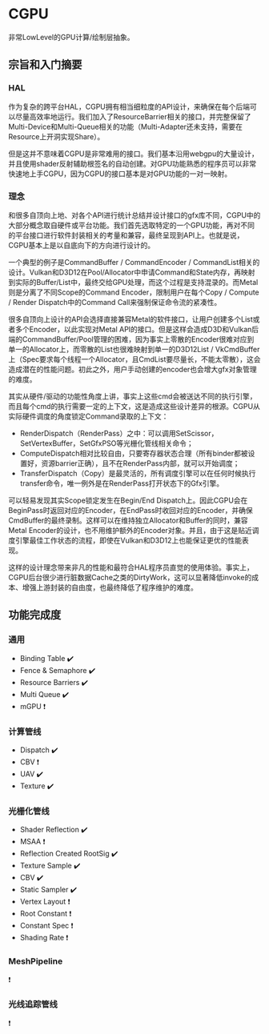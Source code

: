 # CGPU
非常LowLevel的GPU计算/绘制层抽象。

## 宗旨和入门摘要

### HAL

作为复杂的跨平台HAL，CGPU拥有相当细粒度的API设计，来确保在每个后端可以尽量高效率地运行。我们加入了ResourceBarrier相关的接口，并完整保留了Multi-Device和Multi-Queue相关的功能（Multi-Adapter还未支持，需要在Resource上开洞实现Share）。

但是这并不意味着CGPU是非常难用的接口。我们基本沿用webgpu的大量设计，并且使用shader反射辅助根签名的自动创建。对GPU功能熟悉的程序员可以非常快速地上手CGPU，因为CGPU的接口基本是对GPU功能的一对一映射。

### 理念

和很多自顶向上地、对各个API进行统计总结并设计接口的gfx库不同，CGPU中的大部分概念取自硬件或平台功能。我们首先选取特定的一个GPU功能，再对不同的平台接口进行软件封装相关的考量和兼容，最终呈现到API上。也就是说，CGPU基本上是以自底向下的方向进行设计的。

一个典型的例子是CommandBuffer / CommandEncoder / CommandList相关的设计。Vulkan和D3D12在Pool/Allocator中申请Command和State内存，再映射到实际的Buffer/List中，最终交给GPU处理，而这个过程是支持混录的。而Metal则是分离了不同Scope的Command Encoder，限制用户在每个Copy / Compute / Render Dispatch中的Command Call来强制保证命令流的紧凑性。

很多自顶向上设计的API会选择直接兼容Metal的软件接口，让用户创建多个List或者多个Encoder，以此实现对Metal API的接口。但是这样会造成D3D和Vulkan后端的CommandBuffer/Pool管理的困难，因为事实上零散的Encoder很难对应到单一的Allocator上，而零散的List也很难映射到单一的D3D12List / VkCmdBuffer上（Spec要求每个线程一个Allocator，且CmdList要尽量长，不能太零散），这会造成潜在的性能问题。初此之外，用户手动创建的encoder也会增大gfx对象管理的难度。

其实从硬件/驱动的功能性角度上讲，事实上这些cmd会被送达不同的执行引擎，而且每个cmd的执行需要一定的上下文，这是造成这些设计差异的根源。CGPU从实际硬件调度的角度锁定Command录取的上下文：

- RenderDispatch（RenderPass）之中：可以调用SetScissor，SetVertexBuffer，SetGfxPSO等光栅化管线相关命令；
- ComputeDispatch相对比较自由，只要寄存器状态合理（所有binder都被设置好，资源barrier正确），且不在RenderPass内部，就可以开始调度；
- TransferDispatch（Copy）是最灵活的，所有调度引擎可以在任何时候执行transfer命令，唯一例外是在RenderPass打开状态下的Gfx引擎。

可以轻易发现其实Scope锁定发生在Begin/End Dispatch上。因此CGPU会在BeginPass时返回对应的Encoder，在EndPass时收回对应的Encoder，并确保CmdBuffer的最终录制。这样可以在维持独立Allocator和Buffer的同时，兼容Metal Encoder的设计，也不用维护额外的Encoder对象。并且，由于这是贴近调度引擎最佳工作状态的流程，即使在Vulkan和D3D12上也能保证更优的性能表现。

这样的设计理念带来非凡的性能和最符合HAL程序员直觉的使用体验。事实上，CGPU后台很少进行脏数据Cache之类的DirtyWork，这可以显著降低invoke的成本、增强上游封装的自由度，也最终降低了程序维护的难度。

## 功能完成度

### 通用
- Binding Table :heavy_check_mark:
- Fence & Semaphore :heavy_check_mark:
- Resource Barriers :heavy_check_mark:
- Multi Queue :heavy_check_mark:
- mGPU :heavy_exclamation_mark:

### 计算管线
- Dispatch :heavy_check_mark:
- CBV :heavy_exclamation_mark:
- UAV :heavy_check_mark:
- Texture :heavy_check_mark:

### 光栅化管线
- Shader Reflection :heavy_check_mark:
- MSAA :heavy_exclamation_mark: 
- Reflection Created RootSig :heavy_check_mark:
- Texture Sample :heavy_check_mark:
- CBV :heavy_check_mark:
- Static Sampler :heavy_check_mark:
- Vertex Layout :heavy_exclamation_mark:
- Root Constant :heavy_exclamation_mark:
- Constant Spec :heavy_exclamation_mark:
- Shading Rate :heavy_exclamation_mark:

### MeshPipeline

:heavy_exclamation_mark:

### 光线追踪管线

:heavy_exclamation_mark: